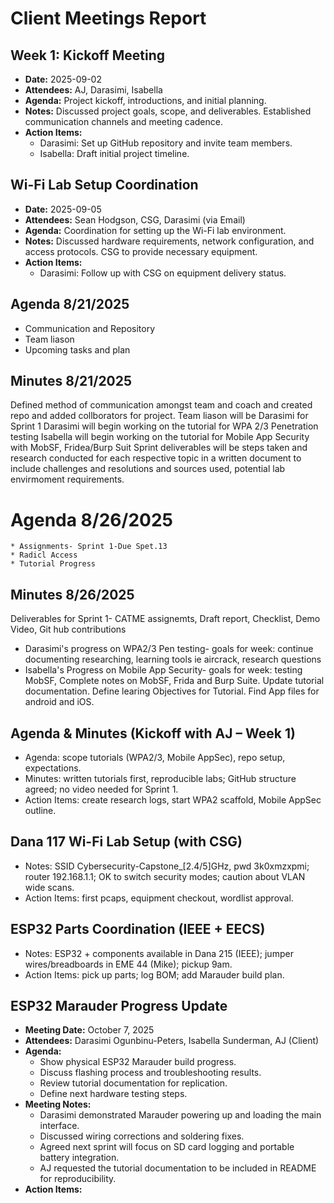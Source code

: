 # Client Meetings Report

## Week 1: Kickoff Meeting
* **Date:** 2025-09-02
* **Attendees:** AJ, Darasimi, Isabella
* **Agenda:** Project kickoff, introductions, and initial planning.
* **Notes:** Discussed project goals, scope, and deliverables. Established communication channels and meeting cadence.
* **Action Items:**
    * Darasimi: Set up GitHub repository and invite team members.
    * Isabella: Draft initial project timeline.

## Wi-Fi Lab Setup Coordination
* **Date:** 2025-09-05
* **Attendees:** Sean Hodgson, CSG, Darasimi (via Email)
* **Agenda:** Coordination for setting up the Wi-Fi lab environment.
* **Notes:** Discussed hardware requirements, network configuration, and access protocols. CSG to provide necessary equipment.
* **Action Items:**
    * Darasimi: Follow up with CSG on equipment delivery status.

## Agenda 8/21/2025
 * Communication and Repository
 * Team liason
 * Upcoming tasks and plan

## Minutes 8/21/2025
Defined method of communication amongst team and coach and created repo and added collborators for project.
Team liason will be Darasimi for Sprint 1
Darasimi will begin working on the tutorial for WPA 2/3 Penetration testing
Isabella will begin working on the tutorial for Mobile App Security with MobSF, Fridea/Burp Suit
Sprint deliverables will be steps taken and research conducted for each respective topic in a written document to include challenges and resolutions and sources used, potential lab envirmoment requirements.

# Agenda 8/26/2025
    * Assignments- Sprint 1-Due Spet.13
    * Radicl Access
    * Tutorial Progress

## Minutes 8/26/2025
Deliverables for Sprint 1- CATME assignemts, Draft report, Checklist, Demo Video, Git hub contributions
* Darasimi's progress on WPA2/3 Pen testing- 
goals for week: continue documenting researching, learning tools ie aircrack, research questions
* Isabella's Progress on Mobile App Security- 
goals for week: testing MobSF, Complete notes on MobSF, Frida and Burp Suite. Update tutorial documentation. Define learing Objectives for Tutorial. Find App files for android and iOS.

## Agenda & Minutes (Kickoff with AJ – Week 1)
- Agenda: scope tutorials (WPA2/3, Mobile AppSec), repo setup, expectations.
- Minutes: written tutorials first, reproducible labs; GitHub structure agreed; no video needed for Sprint 1.
- Action Items: create research logs, start WPA2 scaffold, Mobile AppSec outline.

## Dana 117 Wi-Fi Lab Setup (with CSG)
- Notes: SSID Cybersecurity-Capstone_[2.4/5]GHz, pwd 3k0xmzxpmi; router 192.168.1.1; OK to switch security modes; caution about VLAN wide scans.
- Action Items: first pcaps, equipment checkout, wordlist approval.

## ESP32 Parts Coordination (IEEE + EECS)
- Notes: ESP32 + components available in Dana 215 (IEEE); jumper wires/breadboards in EME 44 (Mike); pickup 9am.
- Action Items: pick up parts; log BOM; add Marauder build plan.

## ESP32 Marauder Progress Update
*   **Meeting Date:** October 7, 2025
*   **Attendees:** Darasimi Ogunbinu-Peters, Isabella Sunderman, AJ (Client)
*   **Agenda:**
    *   Show physical ESP32 Marauder build progress.
    *   Discuss flashing process and troubleshooting results.
    *   Review tutorial documentation for replication.
    *   Define next hardware testing steps.
*   **Meeting Notes:**
    *   Darasimi demonstrated Marauder powering up and loading the main interface.
    *   Discussed wiring corrections and soldering fixes.
    *   Agreed next sprint will focus on SD card logging and portable battery integration.
    *   AJ requested the tutorial documentation to be included in README for reproducibility.
*   **Action Items:**
